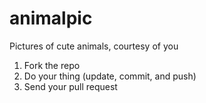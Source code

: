 # animalpic

Pictures of cute animals, courtesy of you

1. Fork the repo
2. Do your thing (update, commit, and push)
3. Send your pull request
